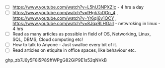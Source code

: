 

- [ ] https://www.youtube.com/watch?v=L5hU3NPXZIc - 4 hrs a day 
- [ ] https://www.youtube.com/watch?v=fHgk7aDGn_4  , https://www.youtube.com/watch?v=Yr6qI6v1QCY , https://www.youtube.com/watch?v=8JqxRLHGalI - netwroking in linux - 4 hrs 
- [ ] Read as many articles as possible in field of OS, Networking, Linux, SQL, DBMS, Cloud computing etc! 
- [ ] How to talk to Anyone - Just swalloe every bit of it. 
- [ ] Read articles on etiquite in office spaces, like behaviour etc. 

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
